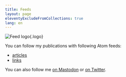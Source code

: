 ```yaml
---
title: Feeds
layout: page
eleventyExcludeFromCollections: true
lang: en
---
```


![Feed logo](/assets/logos/feed.png){.logo}

You can follow my publications with following Atom feeds:

- [articles](/feeds/articles.xml)
- [links](/feeds/links.xml)

You can also follow me [on Mastodon](https://mamot.fr/@nhoizey) or [on Twitter](https://twitter.com/nhoizey).
